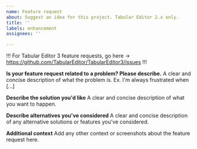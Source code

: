 ```yaml
---
name: Feature request
about: Suggest an idea for this project. Tabular Editor 2.x only.
title: ''
labels: enhancement
assignees: ''

---
```

!!! For Tabular Editor 3 feature requests, go here -> https://github.com/TabularEditor/TabularEditor3/issues !!!

**Is your feature request related to a problem? Please describe.**
A clear and concise description of what the problem is. Ex. I'm always frustrated when [...]

**Describe the solution you'd like**
A clear and concise description of what you want to happen.

**Describe alternatives you've considered**
A clear and concise description of any alternative solutions or features you've considered.

**Additional context**
Add any other context or screenshots about the feature request here.

